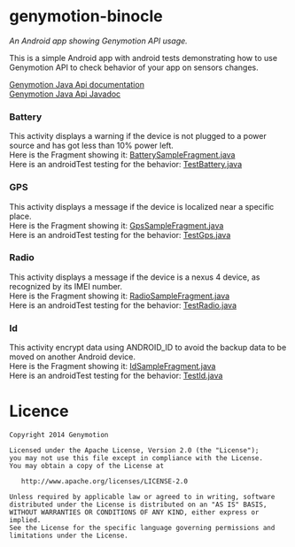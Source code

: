 genymotion-binocle
==================

*An Android app showing Genymotion API usage.*

This is a simple Android app with android tests demonstrating how to use Genymotion API to check behavior of your app on sensors changes.

[Genymotion Java Api documentation](https://cloud.genymotion.com/page/api/)    
[Genymotion Java Api Javadoc](https://cloud.genymotion.com/static/external/javadoc/index.html)

### Battery
This activity displays a warning if the device is not plugged to a power source and has got less than 10% power left.  
Here is the Fragment showing it: [BatterySampleFragment.java](https://github.com/Genymobile/genymotion-binocle/blob/master/binocle/src/main/java/com/genymotion/binocle/BatterySampleFragment.java)  
Here is an androidTest testing for the behavior: [TestBattery.java](https://github.com/Genymobile/genymotion-binocle/blob/master/binocle/src/instrumentTest/java/com/genymotion/binocle/test/TestBattery.java)

### GPS
This activity displays a message if the device is localized near a specific place.  
Here is the Fragment showing it: [GpsSampleFragment.java](https://github.com/Genymobile/genymotion-binocle/blob/master/binocle/src/main/java/com/genymotion/binocle/GpsSampleFragment.java)  
Here is an androidTest testing for the behavior:  [TestGps.java](https://github.com/Genymobile/genymotion-binocle/blob/master/binocle/src/instrumentTest/java/com/genymotion/binocle/test/TestGps.java)

### Radio
This activity displays a message if the device is a nexus 4 device, as recognized by its IMEI number.  
Here is the Fragment showing it: [RadioSampleFragment.java](https://github.com/Genymobile/genymotion-binocle/blob/master/binocle/src/main/java/com/genymotion/binocle/RadioSampleFragment.java)  
Here is an androidTest testing for the behavior:  [TestRadio.java](https://github.com/Genymobile/genymotion-binocle/blob/master/binocle/src/instrumentTest/java/com/genymotion/binocle/test/TestRadio.java)

### Id
This activity encrypt data using ANDROID_ID to avoid the backup data to be moved on another Android device.  
Here is the Fragment showing it: [IdSampleFragment.java](https://github.com/Genymobile/genymotion-binocle/blob/master/binocle/src/main/java/com/genymotion/binocle/IdSampleFragment.java)  
Here is an androidTest testing for the behavior:  [TestId.java](https://github.com/Genymobile/genymotion-binocle/blob/master/binocle/src/instrumentTest/java/com/genymotion/binocle/test/TestId.java)


# Licence
```
Copyright 2014 Genymotion

Licensed under the Apache License, Version 2.0 (the "License");
you may not use this file except in compliance with the License.
You may obtain a copy of the License at

   http://www.apache.org/licenses/LICENSE-2.0

Unless required by applicable law or agreed to in writing, software
distributed under the License is distributed on an "AS IS" BASIS,
WITHOUT WARRANTIES OR CONDITIONS OF ANY KIND, either express or implied.
See the License for the specific language governing permissions and
limitations under the License.
```
